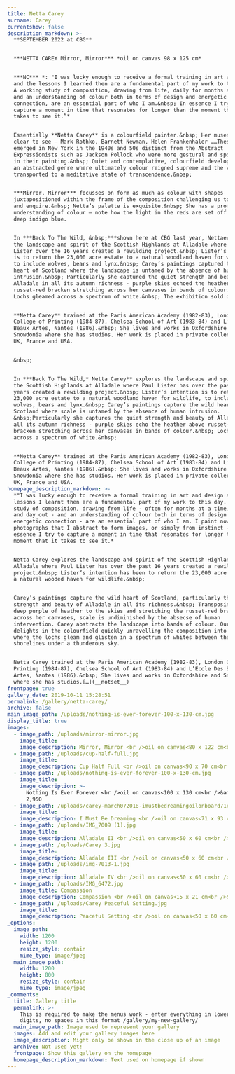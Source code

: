 ```yaml
---
title: Netta Carey
surname: Carey
currentshow: false
description_markdown: >-
  **SEPTEMBER 2022 at CBG**


  ***NETTA CAREY Mirror, Mirror*** *oil on canvas 98 x 125 cm*


  ***NC*** *: "I was lucky enough to receive a formal training in art and design
  and the lessons I learned then are a fundamental part of my work to this day.
  A working study of composition, drawing from life, daily for months at a time,
  and an understanding of colour both in terms of design and energetic
  connection, are an essential part of who I am.&nbsp; In essence I try to
  capture a moment in time that resonates for longer than the moment that it
  takes to see it.”*


  Essentially **Netta Carey** is a colourfield painter.&nbsp; Her muses are
  clear to see – Mark Rothko, Barnett Newman, Helen Frankenhaler ……These artists
  emerged in New York in the 1940s and 50s distinct from the Abstract
  Expressionists such as Jackson Pollock who were more gestural and spontaneous
  in their painting.&nbsp; Quiet and contemplative, colourfield developed into
  an abstracted genre where ultimately colour reigned supreme and the viewer was
  transported to a meditative state of transcendence.&nbsp;


  ***Mirror, Mirror*** focusses on form as much as colour with shapes
  juxtapositioned within the frame of the composition challenging us to explore
  and enquire.&nbsp; Netta’s palette is exquisite.&nbsp; She has a profound
  understanding of colour – note how the light in the reds are set off by the
  deep indigo blue.


  In ***Back To The Wild, &nbsp;***shown here at CBG last year, Nettaexplored
  the landscape and spirit of the Scottish Highlands at Alladale where Paul
  Lister over the 16 years created a rewilding project.&nbsp; Lister’s intention
  is to return the 23,000 acre estate to a natural woodland haven for wildlife,
  to include wolves, bears and lynx.&nbsp; Carey’s paintings captured the wild
  heart of Scotland where the landscape is untamed by the absence of human
  intrusion.&nbsp; Particularly she captured the quiet strength and beauty of
  Alladale in all its autumn richness - purple skies echoed the heather above
  russet-red bracken stretching across her canvases in bands of colour.&nbsp;
  Lochs gleamed across a spectrum of white.&nbsp; The exhibition sold out.


  **Netta Carey** trained at the Paris American Academy (1982-83), London
  College of Printing (1984-87), Chelsea School of Art (1983-84) and L’Ecole Des
  Beaux Artes, Nantes (1986).&nbsp; She lives and works in Oxfordshire and
  Snowdonia where she has studios. Her work is placed in private collections in
  UK, France and USA.


  &nbsp;


  In ***Back To The Wild,* Netta Carey** explores the landscape and spirit of
  the Scottish Highlands at Alladale where Paul Lister has over the past 16
  years created a rewilding project.&nbsp; Lister’s intention is to return the
  23,000 acre estate to a natural woodland haven for wildlife, to include
  wolves, bears and lynx.&nbsp; Carey’s paintings capture the wild heart of
  Scotland where scale is untamed by the absence of human intrusion.
  &nbsp;Particularly she captures the quiet strength and beauty of Alladale in
  all its autumn richness - purple skies echo the heather above russet-red
  bracken stretching across her canvases in bands of colour.&nbsp; Lochs gleam
  across a spectrum of white.&nbsp;


  **Netta Carey** trained at the Paris American Academy (1982-83), London
  College of Printing (1984-87), Chelsea School of Art (1983-84) and L’Ecole Des
  Beaux Artes, Nantes (1986).&nbsp; She lives and works in Oxfordshire and
  Snowdonia where she has studios. Her work is placed in private collections in
  UK, France and USA.
homepage_description_markdown: >-
  *"I was lucky enough to receive a formal training in art and design and the
  lessons I learnt then are a fundamental part of my work to this day. A working
  study of composition, drawing from life - often for months at a time, day in
  and day out - and an understanding of colour both in terms of design and
  energetic connection - are an essential part of who I am. I paint now from
  photographs that I abstract to form images, or simply from instinct - in
  essence I try to capture a moment in time that resonates for longer than the
  moment that it takes to see it.*


  Netta Carey explores the landscape and spirit of the Scottish Highlands at
  Alladale where Paul Lister has over the past 16 years created a rewilding
  project.&nbsp; Lister’s intention has been to return the 23,000 acre estate to
  a natural wooded haven for wildlife.&nbsp;


  Carey’s paintings capture the wild heart of Scotland, particularly the quiet
  strength and beauty of Alladale in all its richness.&nbsp; Transposing the
  deep purple of heather to the skies and stretching the russet-red bracken
  across her canvases, scale is undiminished by the absecse of human
  intervention. Carey abstracts the landscape into bands of colour. Our eye
  delights in the colourfield quickly unravelling the composition into landscape
  where the lochs gleam and glisten in a spectrum of whites between the
  shorelines under a thunderous sky.


  Netta Carey trained at the Paris American Academy (1982-83), London College of
  Printing (1984-87), Chelsea School of Art (1983-84) and L’Ecole Des Beaux
  Artes, Nantes (1986).&nbsp; She lives and works in Oxfordshire and Snowdonia
  where she has studios.[…](__notset__)
frontpage: true
gallery_date: 2019-10-11 15:28:51
permalink: /gallery/netta-carey/
archive: false
main_image_path: /uploads/nothing-is-ever-forever-100-x-130-cm.jpg
display_title: true
images:
  - image_path: /uploads/mirror-mirror.jpg
    image_title:
    image_description: Mirror, Mirror <br />oil on canvas<80 x 122 cm<br />&amp;pound 3,200
  - image_path: /uploads/cup-half-full.jpg
    image_title:
    image_description: Cup Half Full <br />oil on canvas<90 x 70 cm<br />&amp;pound 3,450
  - image_path: /uploads/nothing-is-ever-forever-100-x-130-cm.jpg
    image_title:
    image_description: >-
      Nothing Is Ever Forever <br />oil on canvas<100 x 130 cm<br />&amp;pound
      2,950
  - image_path: /uploads/carey-march072018-imustbedreamingoilonboard71x91cms.jpg
    image_title:
    image_description: I Must Be Dreaming <br />oil on canvas<71 x 93 cm<br />&amp;pound 2,800
  - image_path: /uploads/IMG_7009 (1).jpg
    image_title:
    image_description: Alladale II <br />oil on canvas<50 x 60 cm<br />&amp;pound 1,250 SOLD
  - image_path: /uploads/Carey 3.jpg
    image_title:
    image_description: Alladale III <br />oil on canvas<50 x 60 cm<br />&amp;pound 1,250 SOLD
  - image_path: /uploads/img-7013-1.jpg
    image_title:
    image_description: Alladale IV <br />oil on canvas<50 x 60 cm<br />&amp;pound 1,250
  - image_path: /uploads/IMG_6472.jpg
    image_title: Compassion
    image_description: Compassion <br />oil on canvas<15 x 21 cm<br />&amp;pound 1,250
  - image_path: /uploads/Carey Peaceful Setting.jpg
    image_title:
    image_description: Peaceful Setting <br />oil on canvas<50 x 60 cm<br />&amp;pound 1,250
_options:
  image_path:
    width: 1200
    height: 1200
    resize_style: contain
    mime_type: image/jpeg
  main_image_path:
    width: 1200
    height: 800
    resize_style: contain
    mime_type: image/jpeg
_comments:
  title: Gallery title
  permalink: >-
    This is required to make the menus work - enter everything in lower case, no
    digits, no spaces in this format /gallery/my-new-gallery/
  main_image_path: Image used to represent your gallery
  images: Add and edit your gallery images here
  image_description: Might only be shown in the close up of an image
  archive: Not used yet!
  frontpage: Show this gallery on the homepage
  homepage_description_markdown: Text used on homepage if shown
---
```

